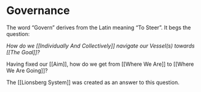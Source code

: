 # Governance

The word “Govern” derives from the Latin meaning “To Steer”. It begs the question: 

_How do we [[Individually And Collectively]] navigate our Vessel(s) towards [[The Goal]]?_  

Having fixed our [[Aim]], how do we get from [[Where We Are]] to [[Where We Are Going]]? 

The [[Lionsberg System]] was created as an answer to this question. 